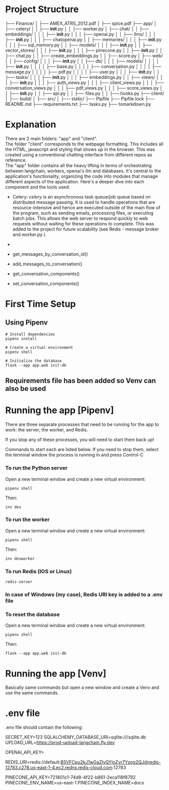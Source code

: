 # Project Structure

├── Finance/
│   ├── AMEX_ATRS_2012.pdf
│   ├── spice.pdf
├── app/
│   ├── celery/
│   │   ├── __init__.py
│   │   ├── worker.py
│   ├── chat/
│   │   ├── embeddings/
│   │   │   ├── __init__.py
│   │   │   ├── openai.py
│   │   ├── llms/
│   │   │   ├── __init__.py
│   │   │   ├── chatopenai.py
│   │   ├── memories/
│   │   │   ├── __init__.py
│   │   │   ├── sql_memory.py
│   │   ├── models/
│   │   │   ├── __init__.py
│   │   ├── vector_stores/
│   │   │   ├── __init__.py
│   │   │   ├── pinecone.py
│   │   ├── __init__.py
│   │   ├── chat.py
│   │   ├── create_embeddings.py
│   │   ├── score.py
│   ├── web/
│   │   ├── config/
│   │   │   ├── __init__.py
│   │   ├── db/
│   │   │   ├── models/
│   │   │   │   ├── __init__.py
│   │   │   │   ├── base.py
│   │   │   │   ├── conversation.py
│   │   │   │   ├── message.py
│   │   │   │   ├── pdf.py
│   │   │   │   ├── user.py
│   │   │   ├── __init__.py
│   │   ├── tasks/
│   │   │   ├── __init__.py
│   │   │   ├── embeddings.py
│   │   ├── views/
│   │   │   ├── __init__.py
│   │   │   ├── auth_views.py
│   │   │   ├── client_views.py
│   │   │   ├── conversation_views.py
│   │   │   ├── pdf_views.py
│   │   │   ├── score_views.py
│   │   ├── __init__.py
│   │   ├── api.py
│   │   ├── files.py
│   │   ├── hooks.py
├── client/
│   ├── build/
│   ├── src/
│   ├── static/
├── Pipfile
├── Pipfile.lock
├── README.md
├── requirements.txt
├── tasks.py
├── tomarkdown.py

# Explanation

There are 2 main folders: "app" and "client".  
The folder "client" corresponds to the webpage formatting. This includes all the HTML, javascript and styling that shows up in the browser. This was created using a conventional chatting interface from different repos as reference.  
The "app" folder contains all the heavy lifting in terms of orchestrating between langchain, workers, openai's llm and databases. It's central to the application's functionality, organizing the code into modules that manage different aspects of the application. Here's a deeper dive into each component and the tools used:  
* Celery: _celery_ is an asynchronous task queue/job queue based on distributed message passing. It is used to handle operations that are resource-intensive and hence are executed outside of the main flow of the program, such as sending emails, processing files, or executing batch jobs. This allows the web server to respond quickly to web requests without waiting for these operations to complete.  This was added to the project for future scalability (see Redis - message broker and worker.py ).  
*  

* get_messages_by_conversation_id()
* add_messages_to_conversation()
* get_conversation_components()
* set_conversation_components()
# First Time Setup

## Using Pipenv 

```
# Install dependencies
pipenv install

# Create a virtual environment
pipenv shell

# Initialize the database
flask --app app.web init-db

```

## Requirements file has been added so Venv can also be used


# Running the app [Pipenv]

There are three separate processes that need to be running for the app to work: the server, the worker, and Redis.

If you stop any of these processes, you will need to start them back up!

Commands to start each are listed below. If you need to stop them, select the terminal window the process is running in and press Control-C

### To run the Python server

Open a new terminal window and create a new virtual environment:

```
pipenv shell
```

Then:

```
inv dev
```

### To run the worker

Open a new terminal window and create a new virtual environment:

```
pipenv shell
```

Then:

```
inv devworker
```

### To run Redis (IOS or Linux)

```
redis-server
```

### In case of Windows (my case), Redis URI key is added to a .env file

### To reset the database

Open a new terminal window and create a new virtual environment:

```
pipenv shell
```

Then:

```
flask --app app.web init-db
```

# Running the app [Venv]

Basically same commands but open a new window and create a Venv and use the same commands.

# .env file

.env file should contain the following:

SECRET_KEY=123
SQLALCHEMY_DATABASE_URI=sqlite:///sqlite.db
UPLOAD_URL=https://prod-upload-langchain.fly.dev

OPENAI_API_KEY=

REDIS_URI=redis://default:B5VFCpu2kJ1wGaZlyQYloZyr7Yzog2QJ@redis-12783.c278.us-east-1-4.ec2.redns.redis-cloud.com:12783

PINECONE_API_KEY=721801c1-74d8-4f22-b861-2eca118f8792
PINECONE_ENV_NAME=us-east-1
PINECONE_INDEX_NAME=docs